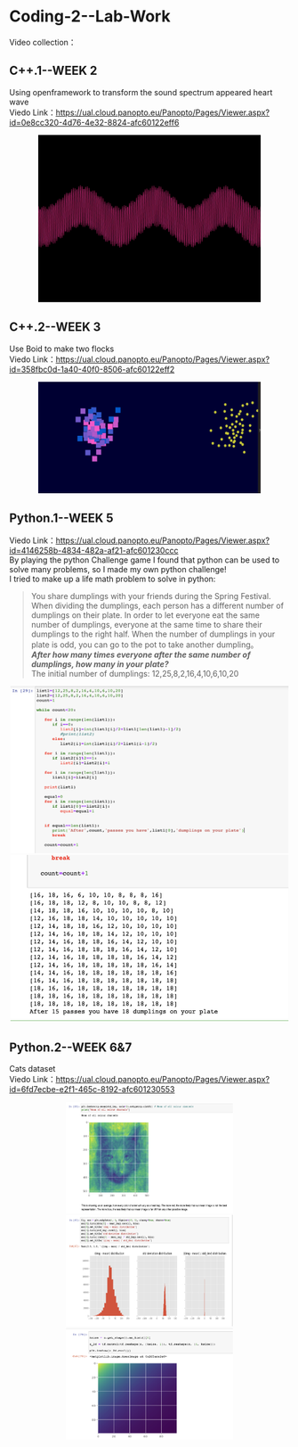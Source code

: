 # Coding-2--Lab-Work
Video collection：

## C++.1--WEEK 2
Using openframework to transform the sound spectrum appeared heart wave
<br>
Viedo Link：https://ual.cloud.panopto.eu/Panopto/Pages/Viewer.aspx?id=0e8cc320-4d76-4e32-8824-afc60122eff6

<div align=center>
<img src="https://github.com/AnnDkk/Coding-2--Lab-Work/blob/main/Coding2%20Image/WechatIMG450.png" width="400" height="300">
</div>


## C++.2--WEEK 3
Use Boid to make two flocks
<br>
Viedo Link：https://ual.cloud.panopto.eu/Panopto/Pages/Viewer.aspx?id=358fbc0d-1a40-40f0-8506-afc60122eff2
<div align=center>
<img src="https://github.com/AnnDkk/Coding-2--Lab-Work/blob/main/Coding2%20Image/WechatIMG456.png" width="400" height="200">
</div>



## Python.1--WEEK 5
Viedo Link：https://ual.cloud.panopto.eu/Panopto/Pages/Viewer.aspx?id=4146258b-4834-482a-af21-afc601230ccc
<br>
By playing the python Challenge game I found that python can be used to solve many problems, so I made my own python challenge! 
<br>
I tried to make up a life math problem to solve in python:
> You share dumplings with your friends during the Spring Festival. When dividing the dumplings, each person has a different number of dumplings on their plate. In order to let everyone eat the same number of dumplings, everyone at the same time to share their dumplings to the right half. When the number of dumplings in your plate is odd, you can go to the pot to take another dumpling。<br>
***After how many times everyone after the same number of dumplings, how many in your plate?*** <br>
The initial number of dumplings: 12,25,8,2,16,4,10,6,10,20
<div align=center>
<img src="https://github.com/AnnDkk/Coding-2--Lab-Work/blob/main/Coding2%20Image/WechatIMG451.png" width="500" height="300">
  <img src="https://github.com/AnnDkk/Coding-2--Lab-Work/blob/main/Coding2%20Image/WechatIMG452.png" width="500" height="300">
  
</div>


## Python.2--WEEK 6&7
Cats dataset
<br>
Viedo Link：https://ual.cloud.panopto.eu/Panopto/Pages/Viewer.aspx?id=6fd7ecbe-e2f1-465c-8192-afc601230553


<div align=center>
<img src="https://github.com/AnnDkk/Coding-2--Lab-Work/blob/main/Coding2%20Image/WechatIMG453.png" width="300" height="200">
  <img src="https://github.com/AnnDkk/Coding-2--Lab-Work/blob/main/Coding2%20Image/WechatIMG454.png" width="300" height="200">
  <img src="https://github.com/AnnDkk/Coding-2--Lab-Work/blob/main/Coding2%20Image/WechatIMG455.png" width="300" height="200">
</div>
